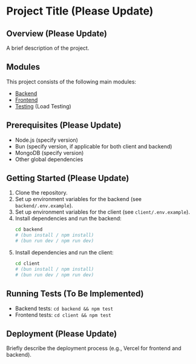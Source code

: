 # Project Title (Please Update)

## Overview (Please Update)
A brief description of the project.

## Modules
This project consists of the following main modules:
- [Backend](./backend/README.md)
- [Frontend](./client/README.md)
- [Testing](./Testing/README.md) (Load Testing)

## Prerequisites (Please Update)
- Node.js (specify version)
- Bun (specify version, if applicable for both client and backend)
- MongoDB (specify version)
- Other global dependencies

## Getting Started (Please Update)
1. Clone the repository.
2. Set up environment variables for the backend (see `backend/.env.example`).
3. Set up environment variables for the client (see `client/.env.example`).
4. Install dependencies and run the backend:
   ```bash
   cd backend
   # (bun install / npm install)
   # (bun run dev / npm run dev)
   ```
5. Install dependencies and run the client:
   ```bash
   cd client
   # (bun install / npm install)
   # (bun run dev / npm run dev)
   ```

## Running Tests (To Be Implemented)
- Backend tests: `cd backend && npm test`
- Frontend tests: `cd client && npm test`

## Deployment (Please Update)
Briefly describe the deployment process (e.g., Vercel for frontend and backend).
